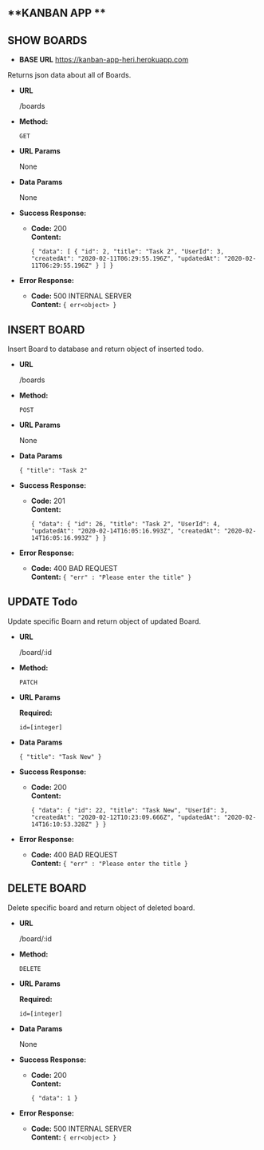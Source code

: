 ## **KANBAN APP **

## **SHOW BOARDS**

-   **BASE URL**
    https://kanban-app-heri.herokuapp.com

Returns json data about all of Boards.

-   **URL**

    /boards

-   **Method:**

    `GET`

-   **URL Params**

    None

-   **Data Params**

    None

-   **Success Response:**

    -   **Code:** 200 <br />
        **Content:**

           `{
            "data": [
                {
                "id": 2,
                "title": "Task 2",
                "UserId": 3,
                "createdAt": "2020-02-11T06:29:55.196Z",
                "updatedAt": "2020-02-11T06:29:55.196Z"
                }
            ]
            }`

-   **Error Response:**

    -   **Code:** 500 INTERNAL SERVER <br />
        **Content:** `{ err<object> }`

## **INSERT BOARD**

Insert Board to database and return object of inserted todo.

-   **URL**

    /boards

-   **Method:**

    `POST`

-   **URL Params**

    None

-   **Data Params**

    `{
	"title": "Task 2"`

-   **Success Response:**

    -   **Code:** 201 <br />
        **Content:**

        `{
        "data": {
            "id": 26,
            "title": "Task 2",
            "UserId": 4,
            "updatedAt": "2020-02-14T16:05:16.993Z",
            "createdAt": "2020-02-14T16:05:16.993Z"
        }
        }`

-   **Error Response:**

    -   **Code:** 400 BAD REQUEST <br />
        **Content:** `{ "err" : "Please enter the title" }`

## **UPDATE Todo**

Update specific Boarn and return object of updated Board.

-   **URL**

    /board/:id

-   **Method:**

    `PATCH`

-   **URL Params**

    **Required:**

    `id=[integer]`

-   **Data Params**

    `{
	    "title": "Task New"
    }`

-   **Success Response:**

    -   **Code:** 200 <br />
        **Content:**

        `{
        "data": {
            "id": 22,
            "title": "Task New",
            "UserId": 3,
            "createdAt": "2020-02-12T10:23:09.666Z",
            "updatedAt": "2020-02-14T16:10:53.328Z"
        }
        }`

-   **Error Response:**

    -   **Code:** 400 BAD REQUEST <br />
        **Content:** `{ "err" : "Please enter the title }`


## **DELETE BOARD**

Delete specific board and return object of deleted board.

-   **URL**

    /board/:id

-   **Method:**

    `DELETE`

-   **URL Params**

    **Required:**

    `id=[integer]`

-   **Data Params**

    None

-   **Success Response:**

    -   **Code:** 200 <br />
        **Content:**

        `{
        "data": 1
        }`

-   **Error Response:**

    -   **Code:** 500 INTERNAL SERVER <br />
        **Content:** `{ err<object> }`

